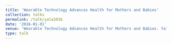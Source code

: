 ```yaml
---
title: 'Wearable Technology Advances Health for Mothers and Babies'
collection: talks
permalink: /talk/yale2016
date: '2016-01-01'
venue: 'Wearable Technology Advances Health for Mothers and Babies. Yale Tech Summit presentation with Owen Montgomery. New Haven, CT. October, 2016. Also presented to Teva in Frazer, PA, November, 2016'
type: talk
---
```



